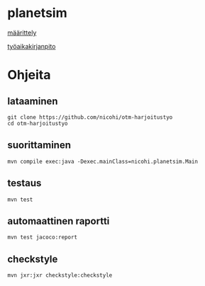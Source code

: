 # planetsim
[määrittely](https://github.com/nicohi/otm-harjoitustyo/blob/master/harjoitustyo/outline.md)

[työaikakirjanpito](https://github.com/nicohi/otm-harjoitustyo/blob/master/harjoitustyo/tyoaikakirjanpito.md)

# Ohjeita
## lataaminen
```
git clone https://github.com/nicohi/otm-harjoitustyo
cd otm-harjoitustyo
```
## suorittaminen
```
mvn compile exec:java -Dexec.mainClass=nicohi.planetsim.Main
```
## testaus
```
mvn test
```
## automaattinen raportti
```
mvn test jacoco:report
```
## checkstyle
```
mvn jxr:jxr checkstyle:checkstyle
```
